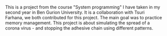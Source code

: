 This is a project from the course "System programming" I have taken in my second year in Ben Gurion University.
It is a collaboration with Tsuri Farhana, we both contributed for this project.
The main goal was to practice memory management.
This project is about simulating the spread of a corona virus - and stopping the adhesive chain using different patterns.
